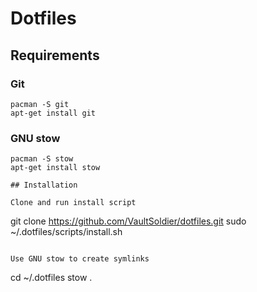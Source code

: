 # Dotfiles

## Requirements

### Git

```
pacman -S git 
apt-get install git
```

### GNU stow
```
pacman -S stow
apt-get install stow

## Installation 

Clone and run install script

```
git clone https://github.com/VaultSoldier/dotfiles.git
sudo ~/.dotfiles/scripts/install.sh
```

Use GNU stow to create symlinks

```
cd ~/.dotfiles
stow .
```
